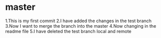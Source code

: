 # master
1.This is my first commit
2.I have added the changes in the test branch
3.Now I want to merge the branch into the master
4.Now changing in the readme file
5.I have deleted the test branch local and remote
